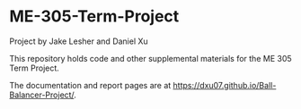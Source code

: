 # ME-305-Term-Project
Project by Jake Lesher and Daniel Xu

This repository holds code and other supplemental materials for the ME 305 Term Project.

The documentation and report pages are at <https://dxu07.github.io/Ball-Balancer-Project/>.
